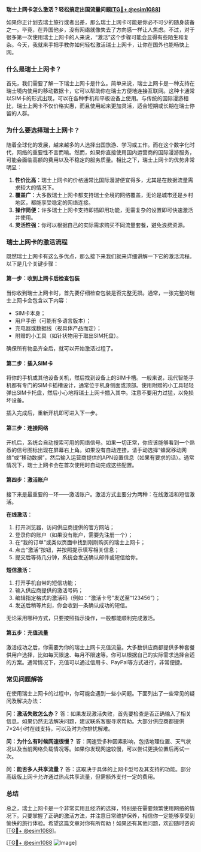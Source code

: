 **瑞士上网卡怎么激活？轻松搞定出国流量问题[[TG💪+ @esim1088](https://t.me/s/esim1088)]**

如果你正计划去瑞士旅行或者出差，那么瑞士上网卡可能是你必不可少的随身装备之一。毕竟，在异国他乡，没有网络就像失去了方向感一样让人焦虑。不过，对于很多第一次使用瑞士上网卡的人来说，“激活”这个步骤可能会显得有些陌生和复杂。今天，我就来手把手教你如何轻松激活瑞士上网卡，让你在国外也能畅快上网。

### **什么是瑞士上网卡？**

首先，我们需要了解一下瑞士上网卡是什么。简单来说，瑞士上网卡是一种支持在瑞士境内使用的移动数据卡，它可以帮助你在瑞士方便地连接互联网。这种卡通常以SIM卡的形式出现，可以在各种手机和平板设备上使用。与传统的国际漫游相比，瑞士上网卡不仅价格实惠，而且使用起来更加灵活，适合短期或长期在瑞士停留的人群。

### **为什么要选择瑞士上网卡？**

随着全球化的发展，越来越多的人选择出国旅游、学习或工作。而在这个数字化时代，网络的重要性不言而喻。然而，如果你直接使用国内运营商的国际漫游服务，可能会面临高额的费用以及不稳定的服务质量。相比之下，瑞士上网卡的优势非常明显：

1. **性价比高**：瑞士上网卡的价格通常比国际漫游便宜得多，尤其是在数据流量需求较大的情况下。
2. **覆盖广**：大多数瑞士上网卡都支持瑞士全境的网络覆盖，无论是城市还是乡村地区，都能享受稳定的网络连接。
3. **操作简便**：许多瑞士上网卡支持即插即用功能，无需复杂的设置即可快速激活并使用。
4. **灵活性强**：你可以根据自己的实际需求购买不同流量套餐，避免浪费资源。

### **瑞士上网卡的激活流程**

既然瑞士上网卡有这么多优点，那么接下来我们就来详细讲解一下它的激活流程。以下是几个关键步骤：

#### **第一步：收到上网卡后检查包装**
当你收到瑞士上网卡时，首先要仔细检查包装是否完整无损。通常，一张完整的瑞士上网卡会包含以下内容：
- SIM卡本身；
- 用户手册（可能有多语言版本）；
- 充电器或数据线（视具体产品而定）；
- 附赠的小工具（如针状物用于取出SIM托盘）。

确保所有物品齐全后，就可以开始激活过程了。

#### **第二步：插入SIM卡**
将你的手机或其他设备关机，然后找到设备上的SIM卡槽。一般来说，现代智能手机都有专门的SIM卡插槽设计，通常位于机身侧面或顶部。使用附赠的小工具轻轻弹出SIM卡托盘，然后小心地将瑞士上网卡插入其中。注意不要用力过猛，以免损坏设备。

插入完成后，重新开机即可进入下一步。

#### **第三步：连接网络**
开机后，系统会自动搜索可用的网络信号。如果一切正常，你应该能够看到一个熟悉的信号图标出现在屏幕右上角。如果没有自动连接，请手动选择“蜂窝移动网络”或“移动数据”，然后输入运营商提供的APN设置信息（如果有要求的话）。通常情况下，瑞士上网卡会在首次使用时自动完成这些配置。

#### **第四步：激活账户**
接下来是最重要的一环——激活账户。激活方式主要分为两种：在线激活和短信激活。

**在线激活**：
1. 打开浏览器，访问供应商提供的官方网站；
2. 登录你的账户（如果没有账户，需要先注册一个）；
3. 在“我的订单”或类似页面中找到刚刚购买的瑞士上网卡；
4. 点击“激活”按钮，并按照提示填写相关信息；
5. 提交后等待几分钟，系统会发送确认邮件或短信给你。

**短信激活**：
1. 打开手机自带的短信功能；
2. 输入供应商提供的激活号码；
3. 编辑指定格式的激活码（例如：“激活卡号”发送至“123456”）；
4. 发送后稍等片刻，你会收到一条确认成功的短信。

无论采用哪种方式，只要按照指示操作，一般都能顺利完成激活。

#### **第五步：充值流量**
激活成功之后，你需要为你的瑞士上网卡充值流量。大多数供应商都提供多种套餐供用户选择，比如每天限速、每月不限速等。你可以根据自己的实际需求选择合适的方案。通常情况下，充值可以通过信用卡、PayPal等方式进行，非常便捷。

### **常见问题解答**

在使用瑞士上网卡的过程中，你可能会遇到一些小问题。下面列出了一些常见的疑问及解决办法：

**问：激活失败怎么办？**
答：如果发现激活失败，首先要检查是否正确输入了相关信息。如果仍然无法解决问题，建议联系客服寻求帮助。大部分供应商都提供7×24小时在线支持，可以及时为你排忧解难。

**问：为什么有时候网速很慢？**
答：网速受多种因素影响，包括地理位置、天气状况以及当前网络负载情况等。如果你发现网速较慢，可以尝试更换位置后再试一次。

**问：能否多人共享流量？**
答：这取决于具体的上网卡型号及其支持的功能。部分高级版上网卡允许通过热点共享流量，但需额外支付一定的费用。

### **总结**

总之，瑞士上网卡是一个非常实用且经济的选择，特别是在需要频繁使用网络的情况下。只要掌握了正确的激活方法，并注意日常维护保养，相信你一定能够享受到愉快的旅行体验。希望这篇文章对你有所帮助！如果还有其他问题，欢迎随时咨询[[TG💪+ @esim1088](https://t.me/s/esim1088)]。

[[TG💪+ @esim1088](https://t.me/s/esim1088) ![Image](https://i.postimg.cc/4NQfJmqS/Snipaste-2025-05-13-00-14-12.png)]